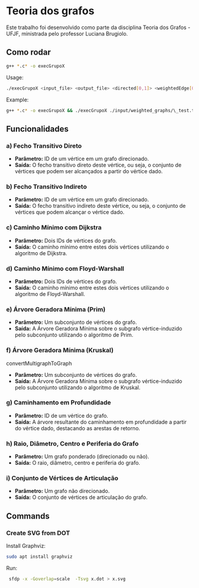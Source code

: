 # Teoria dos grafos

Este trabalho foi desenvolvido como parte da disciplina Teoria dos Grafos - UFJF, ministrada pelo professor Luciana Brugiolo.

## Como rodar

```bash
g++ *.c* -o execGrupoX
```

Usage:

```bash
./execGrupoX <input_file> <output_file> <directed[0,1]> <weightedEdge[0,1]> <weightedNode[0,1]>
```

Example:

```bash
g++ *.c* -o execGrupoX && ./execGrupoX ./input/weighted_graphs/\_test.txt output.txt 1 1 1
```

## Funcionalidades

### a) Fecho Transitivo Direto

- **Parâmetro:** ID de um vértice em um grafo direcionado.
- **Saída:** O fecho transitivo direto deste vértice, ou seja, o conjunto de vértices que podem ser alcançados a partir do vértice dado.

### b) Fecho Transitivo Indireto

- **Parâmetro:** ID de um vértice em um grafo direcionado.
- **Saída:** O fecho transitivo indireto deste vértice, ou seja, o conjunto de vértices que podem alcançar o vértice dado.

### c) Caminho Mínimo com Dijkstra

- **Parâmetro:** Dois IDs de vértices do grafo.
- **Saída:** O caminho mínimo entre estes dois vértices utilizando o algoritmo de Dijkstra.

### d) Caminho Mínimo com Floyd-Warshall

- **Parâmetro:** Dois IDs de vértices do grafo.
- **Saída:** O caminho mínimo entre estes dois vértices utilizando o algoritmo de Floyd-Warshall.

### e) Árvore Geradora Mínima (Prim)

- **Parâmetro:** Um subconjunto de vértices do grafo.
- **Saída:** A Árvore Geradora Mínima sobre o subgrafo vértice-induzido pelo subconjunto utilizando o algoritmo de Prim.

### f) Árvore Geradora Mínima (Kruskal)

convertMultigraphToGraph

- **Parâmetro:** Um subconjunto de vértices do grafo.
- **Saída:** A Árvore Geradora Mínima sobre o subgrafo vértice-induzido pelo subconjunto utilizando o algoritmo de Kruskal.

### g) Caminhamento em Profundidade

- **Parâmetro:** ID de um vértice do grafo.
- **Saída:** A árvore resultante do caminhamento em profundidade a partir do vértice dado, destacando as arestas de retorno.

### h) Raio, Diâmetro, Centro e Periferia do Grafo

- **Parâmetro:** Um grafo ponderado (direcionado ou não).
- **Saída:** O raio, diâmetro, centro e periferia do grafo.

### i) Conjunto de Vértices de Articulação

- **Parâmetro:** Um grafo não direcionado.
- **Saída:** O conjunto de vértices de articulação do grafo.

## Commands

### Create SVG from DOT

Install Graphviz:

```bash
sudo apt install graphviz
```

Run:

```bash
 sfdp -x -Goverlap=scale  -Tsvg x.dot > x.svg
```
